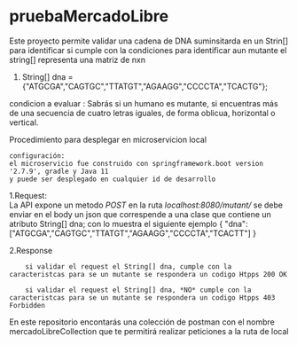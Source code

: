 # pruebaMercadoLibre
Este proyecto permite validar una cadena de DNA suminsitarda en un Strin[] para identificar si cumple con la condiciones para identificar aun mutante
el string[] representa una matriz de nxn

1. String[] dna = {"ATGCGA","CAGTGC","TTATGT","AGAAGG","CCCCTA","TCACTG"};

condicion a evaluar : Sabrás si un humano es mutante, si encuentras más de una secuencia de cuatro letras
iguales, de forma oblicua, horizontal o vertical.

Procedimiento para desplegar en microservicion local

	configuración:
	el microservicio fue construido con springframework.boot version '2.7.9', gradle y Java 11
	y puede ser desplegado en cualquier id de desarrollo
1.Request:	
	La API expone un metodo *POST* en la ruta *localhost:8080/mutant/* 
	se debe enviar en el body un json que correspende a una clase que contiene un atributo  String[] dna; 
	con lo muestra el siguiente ejemplo
		{
			"dna": ["ATGCGA","CAGTGC","TTATGT","AGAAGG","CCCCTA","TCACTT"]
		}


2.Response

		si validar el request el String[] dna, cumple con la caracteristcas para se un mutante se respondera un codigo Htpps 200 OK
		
		si validar el request el String[] dna, *NO* cumple con la caracteristcas para se un mutante se respondera un codigo Htpps 403 Forbidden
		
En este repositorio encontarás  una colección de postman con el nombre mercadoLibreCollection que te permitirá realizar peticiones a la ruta de local	

	
